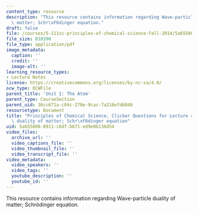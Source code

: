 ```yaml
---
content_type: resource
description: "This resource contains information regarding Wave-particle duality of\
  \ matter; Schr\xF6dinger equation."
draft: false
file: /courses/5-111sc-principles-of-chemical-science-fall-2014/5a6558088911c6dfb671ed9e0b136d54_MIT5_111F14_Lec4Clkr.pdf
file_size: 810390
file_type: application/pdf
image_metadata:
  caption: ''
  credit: ''
  image-alt: ''
learning_resource_types:
- Lecture Notes
license: https://creativecommons.org/licenses/by-nc-sa/4.0/
ocw_type: OCWFile
parent_title: 'Unit I: The Atom'
parent_type: CourseSection
parent_uid: 36cc671a-c04c-270e-9cac-7a210efd6846
resourcetype: Document
title: "Principles of Chemical Science, Clicker Questions for Lecture 4: Wave-particle\
  \ duality of matter; Schr\xF6dinger equation"
uid: 5a655808-8911-c6df-b671-ed9e0b136d54
video_files:
  archive_url: ''
  video_captions_file: ''
  video_thumbnail_file: ''
  video_transcript_file: ''
video_metadata:
  video_speakers: ''
  video_tags: ''
  youtube_description: ''
  youtube_id: ''
---
```

This resource contains information regarding Wave-particle duality of matter; Schrödinger equation.